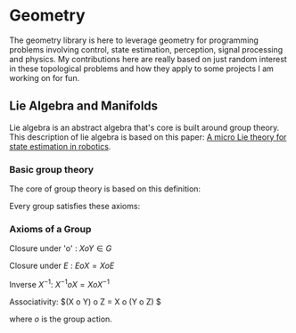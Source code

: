 # Geometry

The geometry library is here to leverage geometry for programming problems involving 
control, state estimation, perception, signal processing and physics. My contributions
here are really based on just random interest in these topological problems and how they apply
to some projects I am working on for fun.


## Lie Algebra and Manifolds

Lie algebra is an abstract algebra that's core is built around group theory. This description of
lie algebra is based on this paper: [A micro Lie theory for state estimation in robotics](https://arxiv.org/abs/1812.01537).

### Basic group theory
The core of group theory is based on this definition:

Every group satisfies these axioms:


### Axioms of a Group
Closure under 'o' : $X o Y \in G$

Closure under $E$ : $E o X = X o E$

Inverse $X^{-1}$: $X^{-1} o X = X o X^{-1}$

Associativity: $(X o Y) o Z  = X o (Y o Z)  $

where $o$ is the group action.
